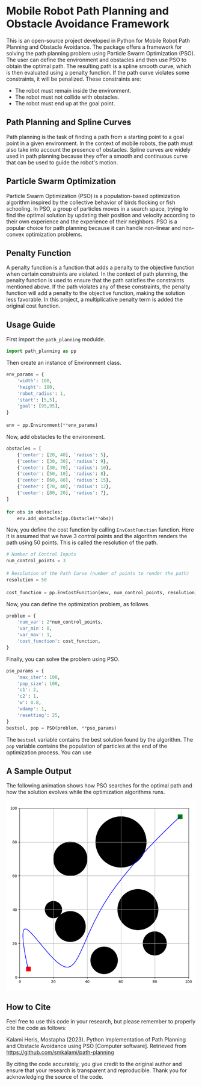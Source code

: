 # Mobile Robot Path Planning and Obstacle Avoidance Framework

This is an open-source project developed in Python for Mobile Robot Path Planning and Obstacle Avoidance. The package offers a framework for solving the path planning problem using Particle Swarm Optimization (PSO). The user can define the environment and obstacles and then use PSO to obtain the optimal path. The resulting path is a spline smooth curve, which is then evaluated using a penalty function. If the path curve violates some constraints, it will be penalized. These constraints are:

- The robot must remain inside the environment.
- The robot must not collide with obstacles.
- The robot must end up at the goal point.

## Path Planning and Spline Curves
Path planning is the task of finding a path from a starting point to a goal point in a given environment. In the context of mobile robots, the path must also take into account the presence of obstacles. Spline curves are widely used in path planning because they offer a smooth and continuous curve that can be used to guide the robot's motion.

## Particle Swarm Optimization
Particle Swarm Optimization (PSO) is a population-based optimization algorithm inspired by the collective behavior of birds flocking or fish schooling. In PSO, a group of particles moves in a search space, trying to find the optimal solution by updating their position and velocity according to their own experience and the experience of their neighbors. PSO is a popular choice for path planning because it can handle non-linear and non-convex optimization problems.

## Penalty Function
A penalty function is a function that adds a penalty to the objective function when certain constraints are violated. In the context of path planning, the penalty function is used to ensure that the path satisfies the constraints mentioned above. If the path violates any of these constraints, the penalty function will add a penalty to the objective function, making the solution less favorable. In this project, a multiplicative penalty term is added the original cost function.

## Usage Guide

First import the `path_planning` modulde.

```python
import path_planning as pp
```

Then create an instance of Environment class.

```python
env_params = {
    'width': 100,
    'height': 100,
    'robot_radius': 1,
    'start': [5,5],
    'goal': [95,95],
}

env = pp.Environment(**env_params)
```

Now, add obstacles to the environment.

```python
obstacles = [
    {'center': [20, 40], 'radius': 5},
    {'center': [30, 30], 'radius': 9},
    {'center': [30, 70], 'radius': 10},
    {'center': [50, 10], 'radius': 8},
    {'center': [60, 80], 'radius': 15},
    {'center': [70, 40], 'radius': 12},
    {'center': [80, 20], 'radius': 7},
]

for obs in obstacles:
    env.add_obstacle(pp.Obstacle(**obs))
```

Now, you define the cost function by calling `EnvCostFunction` function. Here it is assumed that we have 3 control points and the algorithm renders the path using 50 points. This is called the resolution of the path.

```python
# Number of Control Inputs
num_control_points = 3

# Resolution of the Path Curve (number of points to render the path)
resolution = 50

cost_function = pp.EnvCostFunction(env, num_control_points, resolution)
```

Now, you can define the optimization problem, as follows.

```python
problem = {
    'num_var': 2*num_control_points,
    'var_min': 0,
    'var_max': 1,
    'cost_function': cost_function,
}
```

Finally, you can solve the problem using PSO.

```python
pso_params = {
    'max_iter': 100,
    'pop_size': 100,
    'c1': 2,
    'c2': 1,
    'w': 0.8,
    'wdamp': 1,
    'resetting': 25,
}
bestsol, pop = PSO(problem, **pso_params)
```

The `bestsol` variable contains the best solution found by the algorithm. The `pop` variable contains the population of particles at the end of the optimization process. You can use 

## A Sample Output

The following animation shows how PSO searches for the optimal path and how the solution evolves while the optimization algorithms runs.

<p align="center">
    <img src="images/animation.gif" alt="Path Planning using PSO in Python">
</p>

## How to Cite

Feel free to use this code in your research, but please remember to properly cite the code as follows:

Kalami Heris, Mostapha (2023). Python Implementation of Path Planning and Obstacle Avoidance using PSO [Computer software]. Retrieved from https://github.com/smkalami/path-planning

By citing the code accurately, you give credit to the original author and ensure that your research is transparent and reproducible. Thank you for acknowledging the source of the code.
